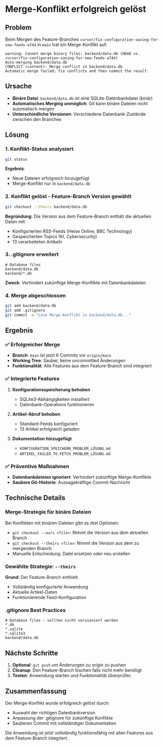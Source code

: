 # Merge-Konflikt erfolgreich gelöst

## Problem
Beim Mergen des Feature-Branches `cursor/fix-configuration-saving-for-new-feeds-a744` in `main` trat ein Merge-Konflikt auf:

```
warning: Cannot merge binary files: backend/data.db (HEAD vs. cursor/fix-configuration-saving-for-new-feeds-a744)
Auto-merging backend/data.db
CONFLICT (content): Merge conflict in backend/data.db
Automatic merge failed; fix conflicts and then commit the result.
```

## Ursache
- **Binäre Datei**: `backend/data.db` ist eine SQLite-Datenbankdatei (binär)
- **Automatisches Merging unmöglich**: Git kann binäre Dateien nicht automatisch mergen
- **Unterschiedliche Versionen**: Verschiedene Datenbank-Zustände zwischen den Branches

## Lösung

### 1. Konflikt-Status analysiert
```bash
git status
```
**Ergebnis**: 
- Neue Dateien erfolgreich hinzugefügt
- Merge-Konflikt nur in `backend/data.db`

### 2. Konflikt gelöst - Feature-Branch Version gewählt
```bash
git checkout --theirs backend/data.db
```
**Begründung**: Die Version aus dem Feature-Branch enthält die aktuellen Daten mit:
- Konfigurierten RSS-Feeds (Heise Online, BBC Technology)
- Gespeicherten Topics (KI, Cybersecurity)
- 13 verarbeiteten Artikeln

### 3. .gitignore erweitert
```
# Database files
backend/data.db
backend/*.db
```
**Zweck**: Verhindert zukünftige Merge-Konflikte mit Datenbankdateien

### 4. Merge abgeschlossen
```bash
git add backend/data.db
git add .gitignore
git commit -m "Löse Merge-Konflikt in backend/data.db..."
```

## Ergebnis

### ✅ Erfolgreicher Merge
- **Branch**: `main` ist jetzt 6 Commits vor `origin/main`
- **Working Tree**: Sauber, keine uncommitted Änderungen
- **Funktionalität**: Alle Features aus dem Feature-Branch sind integriert

### ✅ Integrierte Features
1. **Konfigurationsspeicherung behoben**
   - SQLite3-Abhängigkeiten installiert
   - Datenbank-Operations funktionieren

2. **Artikel-Abruf behoben**
   - Standard-Feeds konfiguriert
   - 13 Artikel erfolgreich geladen

3. **Dokumentation hinzugefügt**
   - `KONFIGURATION_SPEICHERN_PROBLEM_LÖSUNG.md`
   - `ARTIKEL_FAILED_TO_FETCH_PROBLEM_LÖSUNG.md`

### ✅ Präventive Maßnahmen
- **Datenbankdateien ignoriert**: Verhindert zukünftige Merge-Konflikte
- **Saubere Git-Historie**: Aussagekräftige Commit-Nachricht

## Technische Details

### Merge-Strategie für binäre Dateien
Bei Konflikten mit binären Dateien gibt es drei Optionen:
- `git checkout --ours <file>`: Nimmt die Version aus dem aktuellen Branch
- `git checkout --theirs <file>`: Nimmt die Version aus dem zu mergenden Branch
- Manuelle Entscheidung: Datei ersetzen oder neu erstellen

### Gewählte Strategie: `--theirs`
**Grund**: Der Feature-Branch enthielt:
- Vollständig konfigurierte Anwendung
- Aktuelle Artikel-Daten
- Funktionierende Feed-Konfiguration

### .gitignore Best Practices
```
# Database files - sollten nicht versioniert werden
*.db
*.sqlite
*.sqlite3
backend/data.db
```

## Nächste Schritte
1. **Optional**: `git push` um Änderungen zu origin zu pushen
2. **Cleanup**: Den Feature-Branch löschen falls nicht mehr benötigt
3. **Testen**: Anwendung starten und Funktionalität überprüfen

## Zusammenfassung
Der Merge-Konflikt wurde erfolgreich gelöst durch:
- Auswahl der richtigen Datenbankversion
- Anpassung der .gitignore für zukünftige Konflikte
- Sauberen Commit mit vollständiger Dokumentation

Die Anwendung ist jetzt vollständig funktionsfähig mit allen Features aus dem Feature-Branch integriert.